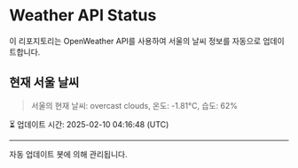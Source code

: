 
# Weather API Status

이 리포지토리는 OpenWeather API를 사용하여 서울의 날씨 정보를 자동으로 업데이트합니다.

## 현재 서울 날씨
> 서울의 현재 날씨: overcast clouds, 온도: -1.81°C, 습도: 62%

⏳ 업데이트 시간: 2025-02-10 04:16:48 (UTC)

---
자동 업데이트 봇에 의해 관리됩니다.
